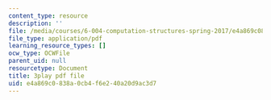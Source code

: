 ```yaml
---
content_type: resource
description: ''
file: /media/courses/6-004-computation-structures-spring-2017/e4a869c0838a0cb4f6e240a20d9ac3d7_Ht_tyuAWmpM.pdf
file_type: application/pdf
learning_resource_types: []
ocw_type: OCWFile
parent_uid: null
resourcetype: Document
title: 3play pdf file
uid: e4a869c0-838a-0cb4-f6e2-40a20d9ac3d7
---
```

